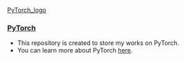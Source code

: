 [PyTorch_logo](https://github.com/luelhagos/PyTorch_Practice/blob/main/images/PyTorch_logo.jpeg)

### [PyTorch](https://pytorch.org/)
* This repository is created to store my works on PyTorch.
* You can learn more about PyTorch [here](https://pytorch.org/tutorials/).
